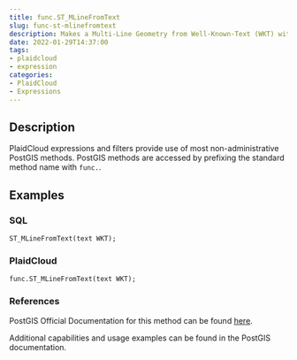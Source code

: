 ```yaml
---
title: func.ST_MLineFromText
slug: func-st-mlinefromtext
description: Makes a Multi-Line Geometry from Well-Known-Text (WKT) with the given SRID
date: 2022-01-29T14:37:00
tags:
- plaidcloud
- expression
categories:
- PlaidCloud
- Expressions
---
```



## Description


PlaidCloud expressions and filters provide use of most non-administrative PostGIS methods. PostGIS methods are accessed by prefixing the standard method name with `func.`.



## Examples


### SQL



```
ST_MLineFromText(text WKT);
```


### PlaidCloud



```
func.ST_MLineFromText(text WKT);
```


### References


PostGIS Official Documentation for this method can be found [here](https://postgis.net/docs/manual-3.1/ST_MLineFromText.html).



Additional capabilities and usage examples can be found in the PostGIS documentation.

